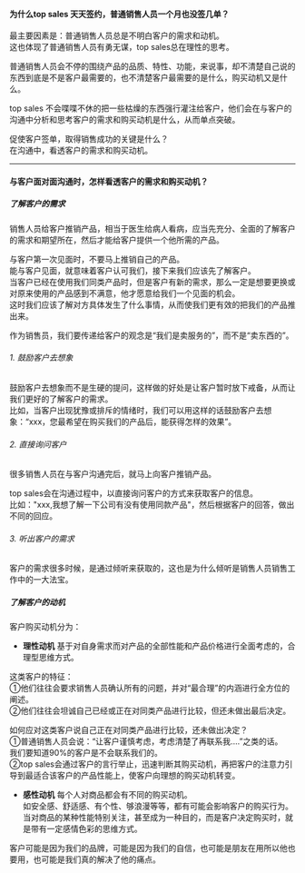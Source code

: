 #### 为什么top sales 天天签约，普通销售人员一个月也没签几单？    
最主要因素是：普通销售人员总是不明白客户的需求和动机。     
这也体现了普通销售人员有勇无谋，top sales总在理性的思考。     
     
普通销售人员会不停的围绕产品的品质、特性、功能，来说事，却不清楚自己说的东西到底是不是客户最需要的，也不清楚客户最需要的是什么，购买动机又是什么。      
      
top sales 不会喋喋不休的把一些枯燥的东西强行灌注给客户，他们会在与客户的沟通中分析和思考客户的需求和购买动机是什么，从而单点突破。        
      
促使客户签单，取得销售成功的关键是什么？     
在沟通中，看透客户的需求和购买动机。     
    
****
#### 与客户面对面沟通时，怎样看透客户的需求和购买动机？

##### 了解客户的需求
销售人员给客户推销产品，相当于医生给病人看病，应当先充分、全面的了解客户的需求和期望所在，然后才能给客户提供一个他所需的产品。       
       
与客户第一次见面时，不要马上推销自己的产品。      
能与客户见面，就意味着客户认可我们，接下来我们应该先了解客户。    
当客户已经在使用我们同类产品时，但是客户有新的需求，那么一定是想要更换或对原来使用的产品感到不满意，他才愿意给我们一个见面的机会。      
这时我们应该了解对方具体发生了什么事情，从而使我们更有效的把我们的产品推出来。      
     
作为销售员，我们要传递给客户的观念是“我们是卖服务的”，而不是“卖东西的”。      
    
###### 1. 鼓励客户去想象
鼓励客户去想象而不是生硬的提问，这样做的好处是让客户暂时放下戒备，从而让我们更好的了解客户的需求。     
比如，当客户出现犹豫或排斥的情绪时，我们可以用这样的话鼓励客户去想象：“xxx，您最希望在购买我们的产品后，能获得怎样的效果”。     
###### 2. 直接询问客户
很多销售人员在与客户沟通完后，就马上向客户推销产品。      
      
top sales会在沟通过程中，以直接询问客户的方式来获取客户的信息。       
比如："xxx,我想了解一下公司有没有使用同款产品"，然后根据客户的回答，做出不同的回应。      
###### 3. 听出客户的需求      
客户的需求很多时候，是通过倾听来获取的，这也是为什么倾听是销售人员销售工作中的一大法宝。      
     
##### 了解客户的动机
客户购买动机分为：      
- **理性动机**
基于对自身需求而对产品的全部性能和产品价格进行全面考虑的，合理型思维方式。       
      
这类客户的特征：      
①他们往往会要求销售人员确认所有的问题，并对“最合理”的内涵进行全方位的阐述。            
②他们往往会坦诚自己已经或正在对同类产品进行比较，但还未做出最后决定。     

如何应对这类客户说自己正在对同类产品进行比较，还未做出决定？       
①普通销售人员会说：“让客户谨慎考虑，考虑清楚了再联系我....”之类的话。       
我们要知道90%的客户是不会联系我们的。     
②top sales会通过客户的言行举止，迅速判断其购买动机，再把客户的注意力引导到最适合该客户的产品性能上，使客户向理想的购买动机转变。    
       
- **感性动机**
每个人对商品都会有不同的购买动机。      
如安全感、舒适感、有个性、够浪漫等等，都有可能会影响客户的购买行为。      
当对商品的某种性能特别关注，甚至成为一种目的，而是客户决定购买时，就是带有一定感情色彩的思维方式。     
           
客户可能是因为我们的品牌，可能是因为我们的自信，也可能是朋友在用所以他也要用，也可能是我们真的解决了他的痛点。    
      




